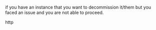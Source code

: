 if you have an instance that you want to decommission it/them but you faced an issue and you are not able to proceed.

http

